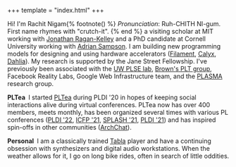 +++
template = "index.html"
+++

Hi! I'm Rachit Nigam{% footnote() %}
*Pronunciation*: Ruh-CHITH NI-gum. First name rhymes with "crutch-it".
{% end %}
a visiting scholar at MIT working with [Jonathan Ragan-Kelley][jrk] and a PhD candidate at Cornell University working with [Adrian Sampson][adrian].
I am building new programming models for designing and using hardware accelerators ([Filament][], [Calyx][], [Dahlia][]).
My research is supported by the Jane Street Fellowship.
I've previously been associated with the [UW PLSE lab][plse], [Brown's PLT group][brown-plt], Facebook Reality Labs, Google Web Infrastructure team, and the [PLASMA][] research group.

**PLTea&nbsp;** I started [PLTea][] during PLDI '20 in hopes of keeping social interactions alive during virtual conferences. PLTea now has over 400 members, meets monthly, has been organized several times with various PL conferences ([PLDI '22][plt-pldi22], [ICFP '21][plt-icfp21], [SPLASH '21][plt-oopsla21], [PLDI '21][plt-pldi21]) and has inspired spin-offs in other communities ([ArchChat][]).

**Personal&nbsp;** I am a classically trained [Tabla][] player and have a continuing obsession with synthesizers and digital audio workstations.
When the weather allows for it, I go on long bike rides, often in search of little oddities.

[capra]: https://capra.cs.cornell.edu/
[adrian]: https://www.cs.cornell.edu/~asampson/
[plasma]: https://plasma-umass.org/
[arjun]: https://ccs.neu.edu/~arjunguha/main/home/
[pl-cornell]: http://pl.cs.cornell.edu
[dahlia]: https://capra.cs.cornell.edu/dahlia
[calyx]: https://calyxir.org
[plt-icfp21]: https://icfp21.sigplan.org/committee/icfp-2021-pltea-pltea-organization
[plt-oopsla21]: https://2021.splashcon.org/track/splash-2021-pltea
[plt-pldi21]: https://pldi21.sigplan.org/track/pldi-2021-community
[archchat]: https://www.sigarch.org/introducing-the-archchat-social-hour-connecting-computer-architects-everywhere/
[plt-pldi22]: https://pldi22.sigplan.org/track/pldi-2022-pldi#program
[plse]: https://uwplse.org/
[csail]: https://www.csail.mit.edu/
[jrk]: https://people.csail.mit.edu/jrk/
[filament]: https://filamenthdl.com
[brown-plt]: https://cs.brown.edu/research/plt/
[research-stmt]: /files/research.pdf
[tabla]: https://en.wikipedia.org/wiki/Tabla
[pltea]: https://pltea.github.io/